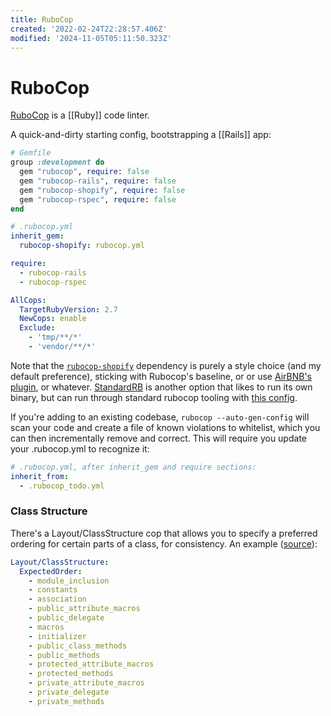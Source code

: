 ```yaml
---
title: RuboCop
created: '2022-02-24T22:28:57.406Z'
modified: '2024-11-05T05:11:50.323Z'
---
```


# RuboCop

[RuboCop](https://rubocop.org/) is a [[Ruby]] code linter.

A quick-and-dirty starting config, bootstrapping a [[Rails]] app:

```ruby
# Gemfile
group :development do
  gem "rubocop", require: false
  gem "rubocop-rails", require: false
  gem "rubocop-shopify", require: false
  gem "rubocop-rspec", require: false
end
```

```yaml
# .rubocop.yml
inherit_gem:
  rubocop-shopify: rubocop.yml

require:
  - rubocop-rails
  - rubocop-rspec

AllCops:
  TargetRubyVersion: 2.7
  NewCops: enable
  Exclude:
    - 'tmp/**/*'
    - 'vendor/**/*'
```

Note that the [`rubocop-shopify`](https://ruby-style-guide.shopify.dev/) dependency is purely a style choice (and my default preference), sticking with Rubocop's baseline, or or use [AirBNB's plugin](https://github.com/airbnb/ruby/tree/master/rubocop-airbnb), or whatever. [StandardRB](https://github.com/testdouble/standard) is another option that likes to run its own binary, but can run through standard rubocop tooling with [this config](https://github.com/standardrb/standard?tab=readme-ov-file#running-standards-rules-via-rubocop).

If you're adding to an existing codebase, `rubocop --auto-gen-config` will scan your code and create a file of known violations to whitelist, which you can then incrementally remove and correct. This will require you update your .rubocop.yml to recognize it:

```yaml
# .rubocop.yml, after inherit_gem and require sections:
inherit_from:
  - .rubocop_todo.yml
```

### Class Structure

There's a Layout/ClassStructure cop that allows you to specify a preferred ordering for certain parts of a class, for consistency. An example ([source](https://thedevpost.com/blog/rubocop-configuration-files-for-rails/)):

```yaml
Layout/ClassStructure:
  ExpectedOrder:
    - module_inclusion
    - constants
    - association
    - public_attribute_macros
    - public_delegate
    - macros
    - initializer
    - public_class_methods
    - public_methods
    - protected_attribute_macros
    - protected_methods
    - private_attribute_macros
    - private_delegate
    - private_methods
```

